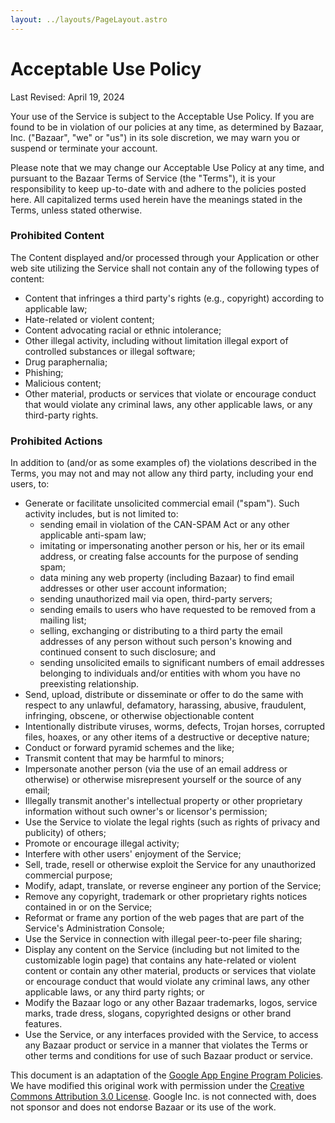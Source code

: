 ```yaml
---
layout: ../layouts/PageLayout.astro
---
```



# Acceptable Use Policy

Last Revised: April 19, 2024

Your use of the Service is subject to the Acceptable Use Policy. If you are
found to be in violation of our policies at any time, as determined by
Bazaar, Inc. ("Bazaar", "we" or "us") in its sole discretion, we may
warn you or suspend or terminate your account.

Please note that we may change our Acceptable Use Policy at any time, and
pursuant to the Bazaar Terms of Service (the "Terms"), it is your
responsibility to keep up-to-date with and adhere to the policies posted here.
All capitalized terms used herein have the meanings stated in the Terms, unless
stated otherwise.

### Prohibited Content

The Content displayed and/or processed through your Application or other web
site utilizing the Service shall not contain any of the following types of
content:

* Content that infringes a third party's rights (e.g., copyright)
  according to applicable law;
* Hate-related or violent content;
* Content advocating racial or ethnic intolerance;
* Other illegal activity, including without limitation illegal export
  of controlled substances or illegal software;
* Drug paraphernalia;
* Phishing;
* Malicious content;
* Other material, products or services that violate or encourage
  conduct that would violate any criminal laws, any other applicable laws, or
  any third-party rights.

### Prohibited Actions

In addition to (and/or as some examples of) the violations described in the
Terms, you may not and may not allow any third party, including your end users,
to:

* Generate or facilitate unsolicited commercial email ("spam"). Such
  activity includes, but is not limited to:
  <ul>
    <li> sending email in violation of the CAN-SPAM Act or any other
      applicable anti-spam law;</li>
    <li> imitating or impersonating another person or his, her or its
      email address, or creating false accounts for the purpose of sending
      spam;</li>
    <li> data mining any web property (including Bazaar) to find
      email addresses or other user account information;</li>
    <li> sending unauthorized mail via open, third-party servers;</li>
    <li> sending emails to users who have requested to be removed from a
      mailing list;</li>
    <li> selling, exchanging or distributing to a third party the email
      addresses of any person without such person's knowing and continued
      consent to such disclosure; and</li>
    <li> sending unsolicited emails to significant numbers of email
      addresses belonging to individuals and/or entities with whom you have no
      preexisting relationship.</li>
    </ul>
* Send, upload, distribute or disseminate or offer to do the same with
  respect to any unlawful, defamatory, harassing, abusive, fraudulent,
  infringing, obscene, or otherwise objectionable content
* Intentionally distribute viruses, worms, defects, Trojan horses,
  corrupted files, hoaxes, or any other items of a destructive or deceptive
  nature;
* Conduct or forward pyramid schemes and the like;
* Transmit content that may be harmful to minors;
* Impersonate another person (via the use of an email address
  or otherwise) or otherwise misrepresent yourself or the source of any email;
* Illegally transmit another's intellectual property or other
  proprietary information without such owner's or licensor's permission;
* Use the Service to violate the legal rights (such as rights of
  privacy and publicity) of others;
* Promote or encourage illegal activity;
* Interfere with other users' enjoyment of the Service;
* Sell, trade, resell or otherwise exploit the Service for any
  unauthorized commercial purpose;
* Modify, adapt, translate, or reverse engineer any portion of the
  Service;
* Remove any copyright, trademark or other proprietary rights notices
  contained in or on the Service;
* Reformat or frame any portion of the web pages that are part of the
  Service's Administration Console;
* Use the Service in connection with illegal peer-to-peer file
  sharing;
* Display any content on the Service (including but not limited to the
  customizable login page) that contains any hate-related or violent content or
  contain any other material, products or services that violate or encourage
  conduct that would violate any criminal laws, any other applicable laws, or
  any third party rights; or
* Modify the Bazaar logo or any other Bazaar trademarks,
  logos, service marks, trade dress, slogans, copyrighted designs or other
  brand features.
* Use the Service, or any interfaces provided with the Service, to
  access any Bazaar product or service in a manner that violates the Terms
  or other terms and conditions for use of such Bazaar product or service.

<div class='divider'></div>

This document is an adaptation of the [Google App Engine Program
Policies](http://code.google.com/appengine/program_policies.html). We have
modified this original work with permission under the [Creative Commons
Attribution 3.0 License](http://creativecommons.org/licenses/by/3.0/). Google
Inc. is not connected with, does not sponsor and does not endorse Bazaar or
its use of the work.

